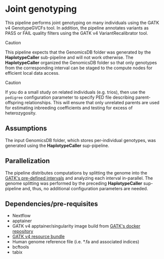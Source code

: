 # Joint genotyping

This pipeline performs joint genotyping on many individuals using the GATK v4 GenotypeGVCFs tool. In addition, the pipeline annotates variants as PASS or FAIL quality filters using the GATK v4 VariantRecalibrator tool.

> [!CAUTION]  
> This pipeline expects that the GenomicsDB folder was generated by the **HaplotypeCaller** sub-pipeline and will not work otherwise. The **HaplotypeCaller** organized the GenomicsDB folder so that only genotypes from the corresponding interval can be staged to the compute nodes for efficient local data access.

> [!CAUTION]
> If you do a small study on related individuals (e.g. trios), then use the ```pedigree``` configuration parameter to specify PED file describing parent-offspring relationships. This will ensure that only unrelated parents are used for estimating inbreeding coefficients and testing for excess of heterozygosity.

## Assumptions

The input GenomicsDB folder, which stores per-individual genotypes, was generated using the **HaplotypeCaller** sup-pipeline.

## Parallelization

The pipeline distributes computations by splitting the genome into the [GATK's pre-defined intervals](https://gatk.broadinstitute.org/hc/en-us/articles/360035531852-Intervals-and-interval-lists) and analyzing each interval in-parallel. The genome splitting was performed by the preceding **HaplotypeCaller** sup-pipeline and, thus, no additional configuration parameters are needed.

## Dependencies/pre-requisites
* Nextflow
* apptainer
* GATK v4 apptainer/singularity image build from [GATK's docker repository](https://hub.docker.com/r/broadinstitute/gatk/) 
* [GATK v4 resource bundle](https://gatk.broadinstitute.org/hc/en-us/articles/360035890811-Resource-bundle)
* Human genome reference file (i.e. *.fa and associated indices)
* bcftools
* tabix
